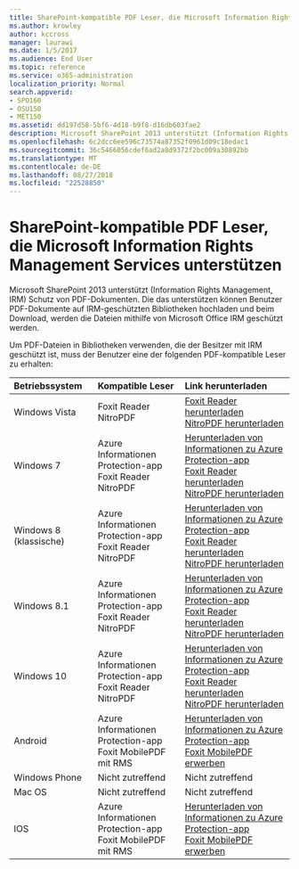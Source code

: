 ```yaml
---
title: SharePoint-kompatible PDF Leser, die Microsoft Information Rights Management Services unterstützen
ms.author: krowley
author: kccross
manager: laurawi
ms.date: 1/5/2017
ms.audience: End User
ms.topic: reference
ms.service: o365-administration
localization_priority: Normal
search.appverid:
- SPO160
- OSU150
- MET150
ms.assetid: dd197d58-5bf6-4d18-b9f8-d16db603fae2
description: Microsoft SharePoint 2013 unterstützt (Information Rights Management, IRM) Schutz von PDF-Dokumenten. Die das unterstützen können Benutzer PDF-Dokumente auf IRM-geschützten Bibliotheken hochladen und beim Download, werden die Dateien mithilfe von Microsoft Office IRM geschützt werden.
ms.openlocfilehash: 6c2dcc6ee596c73574a87352f0961d09c18edac1
ms.sourcegitcommit: 36c5466056cdef6ad2a8d9372f2bc009a30892bb
ms.translationtype: MT
ms.contentlocale: de-DE
ms.lasthandoff: 08/27/2018
ms.locfileid: "22528850"
---
```

# <a name="sharepoint-compatible-pdf-readers-that-support-microsoft-information-rights-management-services"></a>SharePoint-kompatible PDF Leser, die Microsoft Information Rights Management Services unterstützen

Microsoft SharePoint 2013 unterstützt (Information Rights Management, IRM) Schutz von PDF-Dokumenten. Die das unterstützen können Benutzer PDF-Dokumente auf IRM-geschützten Bibliotheken hochladen und beim Download, werden die Dateien mithilfe von Microsoft Office IRM geschützt werden.
  
Um PDF-Dateien in Bibliotheken verwenden, die der Besitzer mit IRM geschützt ist, muss der Benutzer eine der folgenden PDF-kompatible Leser zu erhalten:
  
|**Betriebssystem**|**Kompatible Leser**|**Link herunterladen**|
|:-----|:-----|:-----|
|Windows Vista  <br/> |Foxit Reader  <br/> NitroPDF  <br/> |[Foxit Reader herunterladen](https://go.microsoft.com/fwlink/?linkid=253210) <br/> [NitroPDF herunterladen](https://www.gonitro.com/pdf-reader) <br/> |
|Windows 7  <br/> |Azure Informationen Protection-app  <br/> Foxit Reader  <br/> NitroPDF  <br/> |[Herunterladen von Informationen zu Azure Protection-app](https://go.microsoft.com/fwlink/?linkid=837797) <br/> [Foxit Reader herunterladen](https://go.microsoft.com/fwlink/?linkid=253210) <br/> [NitroPDF herunterladen](https://www.gonitro.com/pdf-reader) <br/> |
|Windows 8 (klassische)  <br/> |Azure Informationen Protection-app  <br/> Foxit Reader  <br/> NitroPDF  <br/> |[Herunterladen von Informationen zu Azure Protection-app](https://go.microsoft.com/fwlink/?linkid=837797) <br/> [Foxit Reader herunterladen](https://go.microsoft.com/fwlink/?linkid=253210) <br/> [NitroPDF herunterladen](https://www.gonitro.com/pdf-reader) <br/> |
|Windows 8.1  <br/> |Azure Informationen Protection-app  <br/> Foxit Reader  <br/> NitroPDF  <br/> |[Herunterladen von Informationen zu Azure Protection-app](https://go.microsoft.com/fwlink/?linkid=837797) <br/> [Foxit Reader herunterladen](https://go.microsoft.com/fwlink/?linkid=253210) <br/> [NitroPDF herunterladen](https://www.gonitro.com/pdf-reader) <br/> |
|Windows 10  <br/> |Azure Informationen Protection-app  <br/> Foxit Reader  <br/> NitroPDF  <br/> |[Herunterladen von Informationen zu Azure Protection-app](https://go.microsoft.com/fwlink/?linkid=837797) <br/> [Foxit Reader herunterladen](https://go.microsoft.com/fwlink/?linkid=253210) <br/> [NitroPDF herunterladen](https://www.gonitro.com/pdf-reader) <br/> |
|Android  <br/> |Azure Informationen Protection-app  <br/> Foxit MobilePDF mit RMS  <br/> |[Herunterladen von Informationen zu Azure Protection-app](https://go.microsoft.com/fwlink/?linkid=836827) <br/> [Foxit MobilePDF erwerben](https://play.google.com/store/apps/details?id=com.foxit.mobile.pdf.rms) <br/> |
|Windows Phone  <br/> |Nicht zutreffend  <br/> |Nicht zutreffend  <br/> |
|Mac OS  <br/> |Nicht zutreffend  <br/> |Nicht zutreffend  <br/> |
|IOS  <br/> |Azure Informationen Protection-app  <br/> Foxit MobilePDF mit RMS  <br/> |[Herunterladen von Informationen zu Azure Protection-app](https://go.microsoft.com/fwlink/?linkid=836828) <br/> [Foxit MobilePDF erwerben](https://play.google.com/store/apps/details?id=com.foxit.mobile.pdf.rms) <br/> |
   

